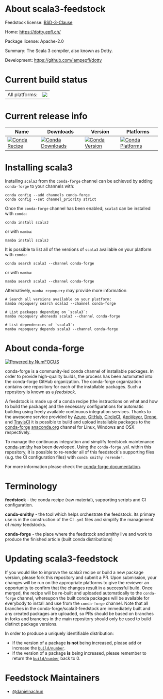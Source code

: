 About scala3-feedstock
======================

Feedstock license: [BSD-3-Clause](https://github.com/conda-forge/scala3-feedstock/blob/main/LICENSE.txt)

Home: https://dotty.epfl.ch/

Package license: Apache-2.0

Summary: The Scala 3 compiler, also known as Dotty.

Development: https://github.com/lampepfl/dotty

Current build status
====================


<table><tr><td>All platforms:</td>
    <td>
      <a href="https://dev.azure.com/conda-forge/feedstock-builds/_build/latest?definitionId=22901&branchName=main">
        <img src="https://dev.azure.com/conda-forge/feedstock-builds/_apis/build/status/scala3-feedstock?branchName=main">
      </a>
    </td>
  </tr>
</table>

Current release info
====================

| Name | Downloads | Version | Platforms |
| --- | --- | --- | --- |
| [![Conda Recipe](https://img.shields.io/badge/recipe-scala3-green.svg)](https://anaconda.org/conda-forge/scala3) | [![Conda Downloads](https://img.shields.io/conda/dn/conda-forge/scala3.svg)](https://anaconda.org/conda-forge/scala3) | [![Conda Version](https://img.shields.io/conda/vn/conda-forge/scala3.svg)](https://anaconda.org/conda-forge/scala3) | [![Conda Platforms](https://img.shields.io/conda/pn/conda-forge/scala3.svg)](https://anaconda.org/conda-forge/scala3) |

Installing scala3
=================

Installing `scala3` from the `conda-forge` channel can be achieved by adding `conda-forge` to your channels with:

```
conda config --add channels conda-forge
conda config --set channel_priority strict
```

Once the `conda-forge` channel has been enabled, `scala3` can be installed with `conda`:

```
conda install scala3
```

or with `mamba`:

```
mamba install scala3
```

It is possible to list all of the versions of `scala3` available on your platform with `conda`:

```
conda search scala3 --channel conda-forge
```

or with `mamba`:

```
mamba search scala3 --channel conda-forge
```

Alternatively, `mamba repoquery` may provide more information:

```
# Search all versions available on your platform:
mamba repoquery search scala3 --channel conda-forge

# List packages depending on `scala3`:
mamba repoquery whoneeds scala3 --channel conda-forge

# List dependencies of `scala3`:
mamba repoquery depends scala3 --channel conda-forge
```


About conda-forge
=================

[![Powered by
NumFOCUS](https://img.shields.io/badge/powered%20by-NumFOCUS-orange.svg?style=flat&colorA=E1523D&colorB=007D8A)](https://numfocus.org)

conda-forge is a community-led conda channel of installable packages.
In order to provide high-quality builds, the process has been automated into the
conda-forge GitHub organization. The conda-forge organization contains one repository
for each of the installable packages. Such a repository is known as a *feedstock*.

A feedstock is made up of a conda recipe (the instructions on what and how to build
the package) and the necessary configurations for automatic building using freely
available continuous integration services. Thanks to the awesome service provided by
[Azure](https://azure.microsoft.com/en-us/services/devops/), [GitHub](https://github.com/),
[CircleCI](https://circleci.com/), [AppVeyor](https://www.appveyor.com/),
[Drone](https://cloud.drone.io/welcome), and [TravisCI](https://travis-ci.com/)
it is possible to build and upload installable packages to the
[conda-forge](https://anaconda.org/conda-forge) [anaconda.org](https://anaconda.org/)
channel for Linux, Windows and OSX respectively.

To manage the continuous integration and simplify feedstock maintenance
[conda-smithy](https://github.com/conda-forge/conda-smithy) has been developed.
Using the ``conda-forge.yml`` within this repository, it is possible to re-render all of
this feedstock's supporting files (e.g. the CI configuration files) with ``conda smithy rerender``.

For more information please check the [conda-forge documentation](https://conda-forge.org/docs/).

Terminology
===========

**feedstock** - the conda recipe (raw material), supporting scripts and CI configuration.

**conda-smithy** - the tool which helps orchestrate the feedstock.
                   Its primary use is in the construction of the CI ``.yml`` files
                   and simplify the management of *many* feedstocks.

**conda-forge** - the place where the feedstock and smithy live and work to
                  produce the finished article (built conda distributions)


Updating scala3-feedstock
=========================

If you would like to improve the scala3 recipe or build a new
package version, please fork this repository and submit a PR. Upon submission,
your changes will be run on the appropriate platforms to give the reviewer an
opportunity to confirm that the changes result in a successful build. Once
merged, the recipe will be re-built and uploaded automatically to the
`conda-forge` channel, whereupon the built conda packages will be available for
everybody to install and use from the `conda-forge` channel.
Note that all branches in the conda-forge/scala3-feedstock are
immediately built and any created packages are uploaded, so PRs should be based
on branches in forks and branches in the main repository should only be used to
build distinct package versions.

In order to produce a uniquely identifiable distribution:
 * If the version of a package **is not** being increased, please add or increase
   the [``build/number``](https://docs.conda.io/projects/conda-build/en/latest/resources/define-metadata.html#build-number-and-string).
 * If the version of a package **is** being increased, please remember to return
   the [``build/number``](https://docs.conda.io/projects/conda-build/en/latest/resources/define-metadata.html#build-number-and-string)
   back to 0.

Feedstock Maintainers
=====================

* [@danielnachun](https://github.com/danielnachun/)

